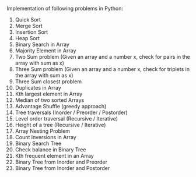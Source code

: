Implementation of following problems in Python:

1. Quick Sort
2. Merge Sort
3. Insertion Sort
4. Heap Sort
5. Binary Search in Array
6. Majority Element in Array
7. Two Sum problem (Given an array and a number x, check for pairs in the array with sum as x)
8. Three Sum problem (Given an array and a number x, check for triplets in the array with sum as x)
9. Three Sum closest problem 
10. Duplicates in Array
11. Kth largest element in Array
12. Median of two sorted Arrays
13. Advantage Shuffle (greedy approach)
14. Tree traversals (Inorder / Preorder / Postorder)
15. Level order traversal (Recursive / Iterative)
16. Height of a tree (Recursive / Iterative)
17. Array Nesting Problem
18. Count Inversions in Array
19. Binary Search Tree
20. Check balance in Binary Tree
21. Kth frequent element in an Array
22. Binary Tree from Inorder and Preorder
23. Binary Tree from Inorder and Postorder
